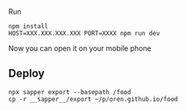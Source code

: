 Run
```
npm install
HOST=XXX.XXX.XXX.XXX PORT=XXXX npm run dev
```

Now you can open it on your mobile phone


## Deploy
```
npx sapper export --basepath /food
cp -r __sapper__/export ~/p/oren.github.io/food
```

